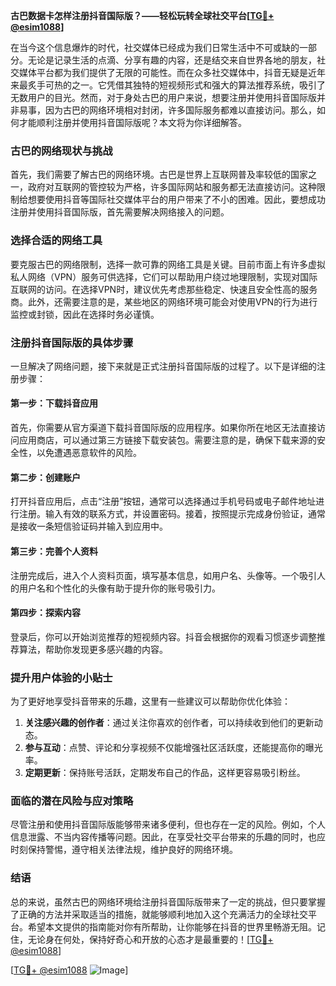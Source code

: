 **古巴数据卡怎样注册抖音国际版？——轻松玩转全球社交平台[[TG💪+ @esim1088](https://t.me/s/esim1088)]**

在当今这个信息爆炸的时代，社交媒体已经成为我们日常生活中不可或缺的一部分。无论是记录生活的点滴、分享有趣的内容，还是结交来自世界各地的朋友，社交媒体平台都为我们提供了无限的可能性。而在众多社交媒体中，抖音无疑是近年来最炙手可热的之一。它凭借其独特的短视频形式和强大的算法推荐系统，吸引了无数用户的目光。然而，对于身处古巴的用户来说，想要注册并使用抖音国际版并非易事，因为古巴的网络环境相对封闭，许多国际服务都难以直接访问。那么，如何才能顺利注册并使用抖音国际版呢？本文将为你详细解答。

### 古巴的网络现状与挑战

首先，我们需要了解古巴的网络环境。古巴是世界上互联网普及率较低的国家之一，政府对互联网的管控较为严格，许多国际网站和服务都无法直接访问。这种限制给想要使用抖音等国际社交媒体平台的用户带来了不小的困难。因此，要想成功注册并使用抖音国际版，首先需要解决网络接入的问题。

### 选择合适的网络工具

要克服古巴的网络限制，选择一款可靠的网络工具是关键。目前市面上有许多虚拟私人网络（VPN）服务可供选择，它们可以帮助用户绕过地理限制，实现对国际互联网的访问。在选择VPN时，建议优先考虑那些稳定、快速且安全性高的服务商。此外，还需要注意的是，某些地区的网络环境可能会对使用VPN的行为进行监控或封锁，因此在选择时务必谨慎。

### 注册抖音国际版的具体步骤

一旦解决了网络问题，接下来就是正式注册抖音国际版的过程了。以下是详细的注册步骤：

#### 第一步：下载抖音应用
首先，你需要从官方渠道下载抖音国际版的应用程序。如果你所在地区无法直接访问应用商店，可以通过第三方链接下载安装包。需要注意的是，确保下载来源的安全性，以免遭遇恶意软件的风险。

#### 第二步：创建账户
打开抖音应用后，点击“注册”按钮，通常可以选择通过手机号码或电子邮件地址进行注册。输入有效的联系方式，并设置密码。接着，按照提示完成身份验证，通常是接收一条短信验证码并输入到应用中。

#### 第三步：完善个人资料
注册完成后，进入个人资料页面，填写基本信息，如用户名、头像等。一个吸引人的用户名和个性化的头像有助于提升你的账号吸引力。

#### 第四步：探索内容
登录后，你可以开始浏览推荐的短视频内容。抖音会根据你的观看习惯逐步调整推荐算法，帮助你发现更多感兴趣的内容。

### 提升用户体验的小贴士

为了更好地享受抖音带来的乐趣，这里有一些建议可以帮助你优化体验：

1. **关注感兴趣的创作者**：通过关注你喜欢的创作者，可以持续收到他们的更新动态。
2. **参与互动**：点赞、评论和分享视频不仅能增强社区活跃度，还能提高你的曝光率。
3. **定期更新**：保持账号活跃，定期发布自己的作品，这样更容易吸引粉丝。

### 面临的潜在风险与应对策略

尽管注册和使用抖音国际版能够带来诸多便利，但也存在一定的风险。例如，个人信息泄露、不当内容传播等问题。因此，在享受社交平台带来的乐趣的同时，也应时刻保持警惕，遵守相关法律法规，维护良好的网络环境。

### 结语

总的来说，虽然古巴的网络环境给注册抖音国际版带来了一定的挑战，但只要掌握了正确的方法并采取适当的措施，就能够顺利地加入这个充满活力的全球社交平台。希望本文提供的指南能对你有所帮助，让你能够在抖音的世界里畅游无阻。记住，无论身在何处，保持好奇心和开放的心态才是最重要的！[[TG💪+ @esim1088](https://t.me/s/esim1088)]

[[TG💪+ @esim1088](https://t.me/s/esim1088) ![Image](https://i.postimg.cc/4NQfJmqS/Snipaste-2025-05-13-00-14-12.png)]